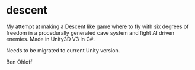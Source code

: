 # descent

My attempt at making a Descent like game where to fly with six degrees of freedom in a procedurally generated cave system and fight AI driven enemies. Made in Unity3D V3 in C#.

Needs to be migrated to current Unity version.

Ben Ohloff
